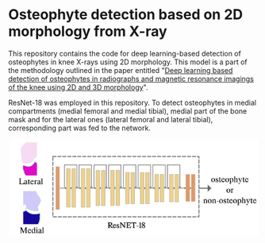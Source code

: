 # Osteophyte detection based on 2D morphology from X-ray

This repository contains the code for deep learning-based detection of osteophytes in knee X-rays using 2D morphology. This model is a part of the methodology outlined in the paper entitled "<a href="[https://onlinelibrary.wiley.com/doi/10.1002/jor.25800]">Deep learning based detection of osteophytes in radiographs and magnetic resonance imagings of the knee using 2D and 3D morphology</a>".


ResNet-18 was employed in this repository. To detect osteophytes in medial compartments (medial femoral and medial tibial), medial part of the bone mask and for the lateral ones (lateral femoral and lateral tibial), corresponding part was fed to the network.

![Figure.1: Osteophyte detection model](figs/2D.png)

